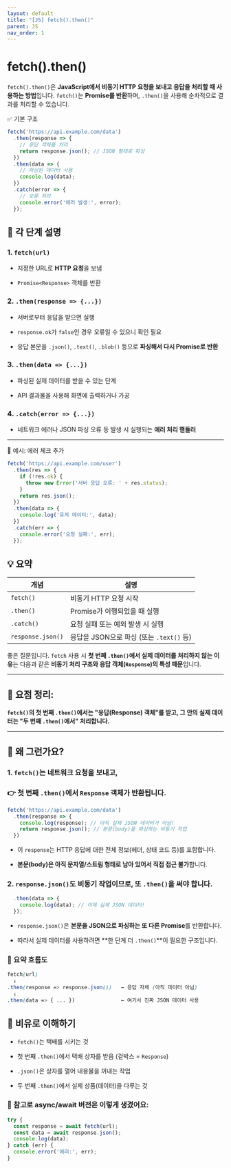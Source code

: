 ```yaml
---
layout: default
title: "[JS] fetch().then()"
parent: JS
nav_order: 1
---
```



# fetch().then()

`fetch().then()`은 **JavaScript에서 비동기 HTTP 요청을 보내고 응답을 처리할 때 사용하는 방법**입니다. `fetch()`는 **Promise를 반환**하며, `.then()`을 사용해 순차적으로 결과를 처리할 수 있습니다.

✅ 기본 구조

```js
fetch('https://api.example.com/data')
  .then(response => {
    // 응답 객체를 처리
    return response.json(); // JSON 형태로 파싱
  })
  .then(data => {
    // 파싱된 데이터 사용
    console.log(data);
  })
  .catch(error => {
    // 오류 처리
    console.error('에러 발생:', error);
  });

```

## 🧩 각 단계 설명

### 1. `fetch(url)`

- 지정한 URL로 **HTTP 요청**을 보냄
    
- `Promise<Response>` 객체를 반환
    

### 2. `.then(response => {...})`

- 서버로부터 응답을 받으면 실행
    
- `response.ok`가 `false`인 경우 오류일 수 있으니 확인 필요
    
- 응답 본문을 `.json()`, `.text()`, `.blob()` 등으로 **파싱해서 다시 Promise로 반환**
    

### 3. `.then(data => {...})`

- 파싱된 실제 데이터를 받을 수 있는 단계
    
- API 결과물을 사용해 화면에 출력하거나 가공
    

### 4. `.catch(error => {...})`

- 네트워크 에러나 JSON 파싱 오류 등 발생 시 실행되는 **에러 처리 핸들러**

---

📝 예시: 에러 체크 추가

```js
fetch('https://api.example.com/user')
  .then(res => {
    if (!res.ok) {
      throw new Error('서버 응답 오류: ' + res.status);
    }
    return res.json();
  })
  .then(data => {
    console.log('유저 데이터:', data);
  })
  .catch(err => {
    console.error('요청 실패:', err);
  });

```

## 💡 요약

| 개념                | 설명                             |
| ----------------- | ------------------------------ |
| `fetch()`         | 비동기 HTTP 요청 시작                 |
| `.then()`         | Promise가 이행되었을 때 실행            |
| `.catch()`        | 요청 실패 또는 예외 발생 시 실행            |
| `response.json()` | 응답을 JSON으로 파싱 (또는 `.text()` 등) |


좋은 질문입니다. `fetch` 사용 시 **첫 번째 `.then()`에서 실제 데이터를 처리하지 않는 이유**는 다음과 같은 **비동기 처리 구조와 응답 객체(`Response`)의 특성 때문**입니다.

---

## 📌 요점 정리:

**`fetch()`의 첫 번째 `.then()`에서는 "응답(Response) 객체"를 받고, 그 안의 실제 데이터는 "두 번째 `.then()`에서" 처리합니다.**

---

## 🧠 왜 그런가요?

### 1. `fetch()`는 네트워크 요청을 보내고,

### 👉 첫 번째 `.then()`에서 `Response` 객체가 반환됩니다.

```js
fetch('https://api.example.com/data')
  .then(response => {
    console.log(response); // 아직 실제 JSON 데이터가 아님!
    return response.json(); // 본문(body)을 파싱하는 비동기 작업
  })

```

- 이 `response`는 HTTP 응답에 대한 전체 정보(헤더, 상태 코드 등)를 포함합니다.
    
- **본문(body)은 아직 문자열/스트림 형태로 남아 있어서 직접 접근 불가**합니다.


### 2. `response.json()`도 **비동기 작업이므로**, 또 `.then()`을 써야 합니다.

```js
  .then(data => {
    console.log(data); // 이제 실제 JSON 데이터!
  });

```

- `response.json()`은 **본문을 JSON으로 파싱하는 또 다른 Promise**를 반환합니다.
    
- 따라서 실제 데이터를 사용하려면 **한 단계 더 `.then()`**이 필요한 구조입니다.

### 🔄 요약 흐름도

```scss
fetch(url)
  ↓
.then(response => response.json())   ← 응답 자체 (아직 데이터 아님)
  ↓
.then(data => { ... })               ← 여기서 진짜 JSON 데이터 사용

```

## 🧪 비유로 이해하기

- `fetch()`는 택배를 시키는 것
    
- 첫 번째 `.then()`에서 택배 상자를 받음 (겉박스 = `Response`)
    
- `.json()`은 상자를 열어 내용물을 꺼내는 작업
    
- 두 번째 `.then()`에서 실제 상품(데이터)을 다루는 것

### 👀 참고로 async/await 버전은 이렇게 생겼어요:

```js
try {
  const response = await fetch(url);
  const data = await response.json();
  console.log(data);
} catch (err) {
  console.error('에러:', err);
}

```

